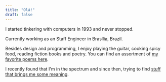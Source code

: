 ```yaml
---
title: "Olá!"
draft: false
---
```

I started tinkering with computers in 1993 and never stopped.

Currently working as an Staff Engineer in Brasília, Brazil. 

Besides design and programming, I enjoy playing the guitar, cooking spicy food, reading fiction books and poetry. You can find an assortment of [my favorite poems here](/poetry).

I recently found that I'm in the spectrum and since then, trying to find [stuff that brings me some meaning](/act).